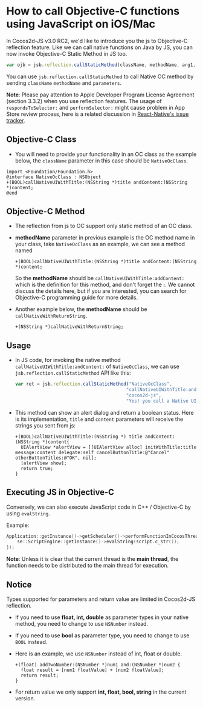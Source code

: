 # How to call Objective-C functions using JavaScript on iOS/Mac

In Cocos2d-JS v3.0 RC2, we'd like to introduce you the js to Objective-C reflection feature. Like we can call native functions on Java by JS, you can now invoke Objective-C Static Method in JS too.

```js
var ojb = jsb.reflection.callStaticMethod(className, methodName, arg1, arg2, .....);
```

You can use `jsb.reflection.callStaticMethod` to call Native OC method by sending `className` `methodName` and `parameters`.

**Note**: Please pay attention to Apple Developer Program License Agreement (section 3.3.2) when you use reflection features. The usage of `respondsToSelector:` and `performSelector:` might cause problem in App Store review process, here is a related discussion in [React-Native's issue tracker](https://github.com/facebook/react-native/issues/12778).

## Objective-C Class

- You will need to provide your functionality in an OC class as the example below, the `className` parameter in this case should be `NativeOcClass`.

```
import <Foundation/Foundation.h>
@interface NativeOcClass : NSObject
+(BOOL)callNativeUIWithTitle:(NSString *)title andContent:(NSString *)content;
@end
```

## Objective-C Method

- The reflection from js to OC support only static method of an OC class.

- **methodName** parameter in previous example is the OC method name in your class, take `NativeOcClass` as an example, we can see a method named

  ```
  +(BOOL)callNativeUIWithTitle:(NSString *)title andContent:(NSString *)content;
  ```

  So the **methodName** should be `callNativeUIWithTitle:addContent:` which is the definition for this method, and don't forget the **:**. We cannot discuss the details here, but if you are interested, you can search for Objective-C programming guide for more details.

- Another example below, the **methodName** should be `callNativeWithReturnString`.

  ```
  +(NSString *)callNativeWithReturnString;
  ```

## Usage

- In JS code, for invoking the native method `callNativeUIWithTitle:andContent:` of `NativeOcClass`, we can use `jsb.reflection.callStaticMethod` API like this:

  ```js
  var ret = jsb.reflection.callStaticMethod("NativeOcClass",
                                           "callNativeUIWithTitle:andContent:",
                                           "cocos2d-js",
                                           "Yes! you call a Native UI from Reflection");
  ```

- This method can show an alert dialog and return a boolean status. Here is its implementation, `title` and `content` parameters will receive the strings you sent from js:

  ```
  +(BOOL)callNativeUIWithTitle:(NSString *) title andContent:(NSString *)content{
    UIAlertView *alertView = [[UIAlertView alloc] initWithTitle:title message:content delegate:self cancelButtonTitle:@"Cancel" otherButtonTitles:@"OK", nil];
    [alertView show];
    return true;
  }
  ```

## Executing JS in Objective-C

Conversely, we can also execute JavaScript code in C++ / Objective-C by using `evalString`.

Example:

```c++
Application::getInstance()->getScheduler()->performFunctionInCocosThread([=](){{
    se::ScriptEngine::getInstance()->evalString(script.c_str());
});
``` 

**Note**: Unless it is clear that the current thread is the **main thread**, the function needs to be distributed to the main thread for execution.

## Notice

Types supported for parameters and return value are limited in Cocos2d-JS reflection.

- If you need to use **float, int, double** as parameter types in your native method, you need to change to use `NSNumber` instead.
- If you need to use **bool** as parameter type, you need to change to use `BOOL` instead.
- Here is an example, we use `NSNumber` instead of int, float or double.

  ```
  +(float) addTwoNumber:(NSNumber *)num1 and:(NSNumber *)num2 {
    float result = [num1 floatValue] + [num2 floatValue];
    return result;
  }
  ```

- For return value we only support **int, float, bool, string** in the current version.
